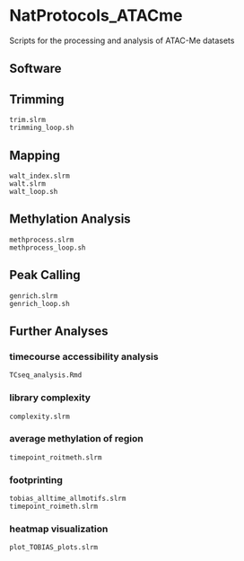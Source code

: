 # NatProtocols_ATACme
Scripts for the processing and analysis of ATAC-Me datasets

## Software

## Trimming
```
trim.slrm
trimming_loop.sh
```
## Mapping
```
walt_index.slrm
walt.slrm
walt_loop.sh
```
## Methylation Analysis
```
methprocess.slrm
methprocess_loop.sh
```
## Peak Calling
```
genrich.slrm
genrich_loop.sh
```
## Further Analyses
### timecourse accessibility analysis
```
TCseq_analysis.Rmd
```
### library complexity
```
complexity.slrm
```
### average methylation of region
```
timepoint_roitmeth.slrm
```
### footprinting
```
tobias_alltime_allmotifs.slrm
timepoint_roimeth.slrm
```
### heatmap visualization
```
plot_TOBIAS_plots.slrm
```
